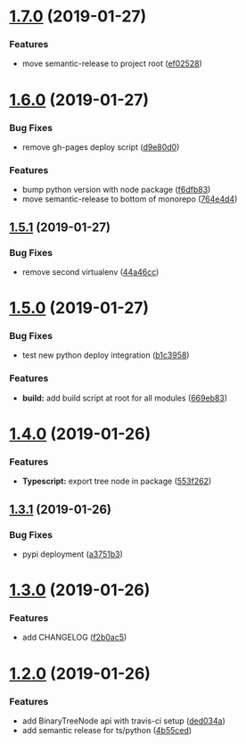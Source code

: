 # [1.7.0](https://github.com/justindujardin/mathtastic/compare/v1.6.0...v1.7.0) (2019-01-27)


### Features

* move semantic-release to project root ([ef02528](https://github.com/justindujardin/mathtastic/commit/ef02528))

# [1.6.0](https://github.com/justindujardin/mathtastic/compare/v1.5.1...v1.6.0) (2019-01-27)


### Bug Fixes

* remove gh-pages deploy script ([d9e80d0](https://github.com/justindujardin/mathtastic/commit/d9e80d0))


### Features

* bump python version with node package ([f6dfb83](https://github.com/justindujardin/mathtastic/commit/f6dfb83))
* move semantic-release to bottom of monorepo ([764e4d4](https://github.com/justindujardin/mathtastic/commit/764e4d4))

## [1.5.1](https://github.com/justindujardin/mathtastic/compare/v1.5.0...v1.5.1) (2019-01-27)


### Bug Fixes

* remove second virtualenv ([44a46cc](https://github.com/justindujardin/mathtastic/commit/44a46cc))

# [1.5.0](https://github.com/justindujardin/mathtastic/compare/v1.4.0...v1.5.0) (2019-01-27)


### Bug Fixes

* test new python deploy integration ([b1c3958](https://github.com/justindujardin/mathtastic/commit/b1c3958))


### Features

* **build:** add build script at root for all modules ([669eb83](https://github.com/justindujardin/mathtastic/commit/669eb83))

# [1.4.0](https://github.com/justindujardin/mathtastic/compare/v1.3.1...v1.4.0) (2019-01-26)


### Features

* **Typescript:** export tree node in package ([553f262](https://github.com/justindujardin/mathtastic/commit/553f262))

## [1.3.1](https://github.com/justindujardin/mathtastic/compare/v1.3.0...v1.3.1) (2019-01-26)


### Bug Fixes

* pypi deployment ([a3751b3](https://github.com/justindujardin/mathtastic/commit/a3751b3))

# [1.3.0](https://github.com/justindujardin/mathtastic/compare/v1.2.0...v1.3.0) (2019-01-26)


### Features

* add CHANGELOG ([f2b0ac5](https://github.com/justindujardin/mathtastic/commit/f2b0ac5))

# [1.2.0](https://github.com/justindujardin/mathtastic/compare/v1.1.0...v1.2.0) (2019-01-26)


### Features

* add BinaryTreeNode api with travis-ci setup ([ded034a](https://github.com/justindujardin/mathtastic/commit/ded034a))
* add semantic release for ts/python ([4b55ced](https://github.com/justindujardin/mathtastic/commit/4b55ced))
